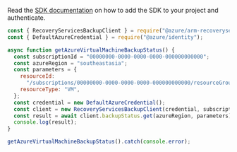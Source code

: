 Read the [SDK documentation](https://github.com/Azure/azure-sdk-for-js/blob/%40azure%2Farm-recoveryservicesbackup_8.1.1/sdk/recoveryservicesbackup/arm-recoveryservicesbackup/README.md) on how to add the SDK to your project and authenticate.

```javascript
const { RecoveryServicesBackupClient } = require("@azure/arm-recoveryservicesbackup");
const { DefaultAzureCredential } = require("@azure/identity");

async function getAzureVirtualMachineBackupStatus() {
  const subscriptionId = "00000000-0000-0000-0000-000000000000";
  const azureRegion = "southeastasia";
  const parameters = {
    resourceId:
      "/subscriptions/00000000-0000-0000-0000-000000000000/resourceGroups/testRg/providers/Microsoft.Compute/VirtualMachines/testVm",
    resourceType: "VM",
  };
  const credential = new DefaultAzureCredential();
  const client = new RecoveryServicesBackupClient(credential, subscriptionId);
  const result = await client.backupStatus.get(azureRegion, parameters);
  console.log(result);
}

getAzureVirtualMachineBackupStatus().catch(console.error);
```
